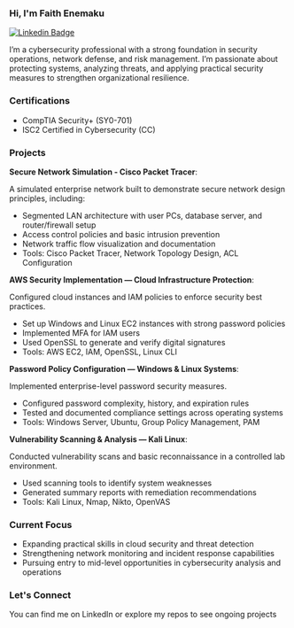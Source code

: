 ### Hi, I'm Faith Enemaku

[![Linkedin Badge](https://img.shields.io/badge/-faithenemaku-blue?style=for-the-badge&logo=Linkedin&logoColor=white&link=https://www.linkedin.com/in/faith-enemaku)](https://www.linkedin.com/in/faith-enemaku)

I’m a cybersecurity professional with a strong foundation in security operations, network defense, and risk management. I’m passionate about protecting systems, analyzing threats, and applying practical security measures to strengthen organizational resilience.

### Certifications

- CompTIA Security+ (SY0-701)
- ISC2 Certified in Cybersecurity (CC)

### Projects

**Secure Network Simulation - Cisco Packet Tracer**:

A simulated enterprise network built to demonstrate secure network design principles, including:
- Segmented LAN architecture with user PCs, database server, and router/firewall setup
- Access control policies and basic intrusion prevention
- Network traffic flow visualization and documentation
- Tools: Cisco Packet Tracer, Network Topology Design, ACL Configuration

**AWS Security Implementation — Cloud Infrastructure Protection**:

Configured cloud instances and IAM policies to enforce security best practices.
- Set up Windows and Linux EC2 instances with strong password policies
- Implemented MFA for IAM users
- Used OpenSSL to generate and verify digital signatures
- Tools: AWS EC2, IAM, OpenSSL, Linux CLI

**Password Policy Configuration — Windows & Linux Systems**:

Implemented enterprise-level password security measures.
- Configured password complexity, history, and expiration rules
- Tested and documented compliance settings across operating systems
- Tools: Windows Server, Ubuntu, Group Policy Management, PAM

**Vulnerability Scanning & Analysis — Kali Linux**:

Conducted vulnerability scans and basic reconnaissance in a controlled lab environment.
- Used scanning tools to identify system weaknesses
- Generated summary reports with remediation recommendations
- Tools: Kali Linux, Nmap, Nikto, OpenVAS

### Current Focus
- Expanding practical skills in cloud security and threat detection
- Strengthening network monitoring and incident response capabilities
- Pursuing entry to mid-level opportunities in cybersecurity analysis and operations

### Let's Connect
You can find me on LinkedIn or explore my repos to see ongoing projects

